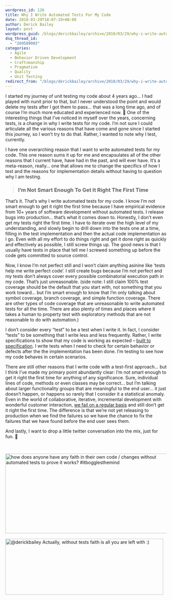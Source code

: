 ```yaml
---
wordpress_id: 126
title: Why I Write Automated Tests For My Code
date: 2010-03-29T18:07:19+00:00
author: Derick Bailey
layout: post
wordpress_guid: /blogs/derickbailey/archive/2010/03/29/why-i-write-automated-tests-for-my-code.aspx
dsq_thread_id:
  - "269589003"
categories:
  - Agile
  - Behavior Driven Development
  - Craftsmanship
  - Pragmatism
  - Quality
  - Unit Testing
redirect_from: "/blogs/derickbailey/archive/2010/03/29/why-i-write-automated-tests-for-my-code.aspx/"
---
```

I started my journey of unit testing my code about 4 years ago… I had played with nunit prior to that, but I never understood the point and would delete my tests after I got them to pass… that was a long time ago, and of course I’m much more educated and experienced now. 🙂 One of the interesting things that I’ve noticed in myself over the years, concerning tests, is a change in why I write tests for my code. I’m not sure I could articulate all the various reasons that have come and gone since I started this journey, so I won’t try to do that. Rather, I wanted to note why I test, currently.

I have one overarching reason that I want to write automated tests for my code. This one reason sums it up for me and encapsulates all of the other reasons that I current have, have had in the past, and will ever have. It’s a meta-reason, really… one that allows me to change the specifics of how I test and the reasons for implementation details without having to question why I am testing. 

> ### **I’m Not Smart Enough To Get It Right The First Time**

That’s it. That’s why I write automated tests for my code. I know I’m not smart enough to get it right the first time because I have empirical evidence from 10+ years of software development without automated tests. I release bugs into production… that’s what it comes down to. Honestly, I don’t even get my tests right the first time. I have to iterate over the high level of my understanding, and slowly begin to drill down into the tests one at a time, filling in the test implementation and then the actual code implementation as I go. Even with all my effort to do things right and get it done right as quickly and effectively as possible, I still screw things up. The good news is that I usually have tests in place that tell me I screwed something up before the code gets committed to source control. 

Now, I know I’m not perfect still and I won’t claim anything asinine like ‘tests help me write perfect code’. I still create bugs because I’m not perfect and my tests don’t always cover every possible combinatorial execution path in my code. That’s just unreasonable. (side note: I still claim 100% test coverage should be the default that you start with, not something that you work toward… but I’m smart enough to know that I’m only talking about symbol coverage, branch coverage, and simple function coverage. There are other types of code coverage that are unreasonable to write automated tests for all the time. There are also plenty of times and places where it takes a human to property test with exploratory methods that are not reasonable to do with automation.)

I don’t consider every “test” to be a test when I write it. In fact, I consider “tests” to be something that I write less and less frequently. Rather, I write specifications to show that my code is working as expected – [built to specification](http://www.lostechies.com/blogs/derickbailey/archive/2009/01/30/favor-defect-prevention-over-quality-inspection-and-correction.aspx). I write tests when I need to check for certain behavior or defects after the the implementation has been done. I’m testing to see how my code behaves in certain scenarios. 

There are still other reasons that I write code with a test-first approach… but I think I’ve made my primary point abundantly clear: I’m not smart enough to get it right the first time for anything of any significance. Sure, individual lines of code, methods or even classes may be correct… but I’m talking about larger functionality groups that are meaningful to the end user… it just doesn’t happen, or happens so rarely that I consider it a statistical anomaly. Even in the world of collaborative, iterative, incremental development with wonderful customer interaction, [we fail on a regular basis](http://www.lostechies.com/blogs/derickbailey/archive/2010/02/28/failure-is-not-an-option-it-is-a-requirement.aspx) and still don’t get it right the first time. The difference is that we’re not yet releasing to production when we find the failures so we have the chance to fix the failures that we have found before the end user sees them.

And lastly, I want to drop a little twitter conversation into the mix, just for fun. 🙂

&#160;

[<img style="border-bottom: 0px;border-left: 0px;border-top: 0px;border-right: 0px" border="0" alt="how does anyone have any faith in their own code / changes without automated tests to prove it works? #itbogglesthemind" src="http://lostechies.com/derickbailey/files/2011/03/image_66B7A6CD.png" width="525" height="249" />](http://twitter.com/derickbailey/statuses/11256812685)&#160;&#160; [<img style="border-bottom: 0px;border-left: 0px;border-top: 0px;border-right: 0px" border="0" alt="@derickbailey Actually, without tests faith is all you are left with :)" src="http://lostechies.com/derickbailey/files/2011/03/image_741DB9D3.png" width="493" height="175" />](http://twitter.com/derekgreer/statuses/11256885706)